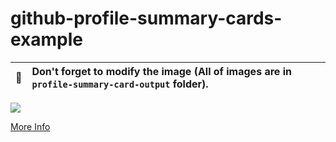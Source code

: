 # github-profile-summary-cards-example

| :bell: | Don't forget to modify the image (All of images are in `profile-summary-card-output` folder). |
| :-------: | :-------------------------------------------------------------------------------------------------------- |

![](http://github-profile-summary-cards.vercel.app/api/cards/profile-details?username=SOTAkkkk&theme=nord_bright)

[More Info](https://github.com/vn7n24fzkq/github-profile-summary-cards)
